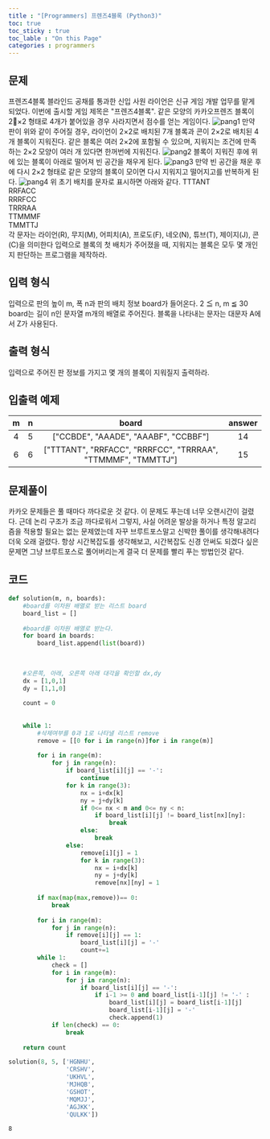 ```yaml
---
title : "[Programmers] 프렌즈4블록 (Python3)"
toc: true
toc_sticky : true
toc_lable : "On this Page"
categories : programmers
---
```

## 문제 
프렌즈4블록
블라인드 공채를 통과한 신입 사원 라이언은 신규 게임 개발 업무를 맡게 되었다. 이번에 출시할 게임 제목은 "프렌즈4블록".
같은 모양의 카카오프렌즈 블록이 2×2 형태로 4개가 붙어있을 경우 사라지면서 점수를 얻는 게임이다.
![pang1](assets/images/algorithm/programmers/프렌즈4블록/pang1)
만약 판이 위와 같이 주어질 경우, 라이언이 2×2로 배치된 7개 블록과 콘이 2×2로 배치된 4개 블록이 지워진다. 같은 블록은 여러 2×2에 포함될 수 있으며, 지워지는 조건에 만족하는 2×2 모양이 여러 개 있다면 한꺼번에 지워진다.
![pang2](assets/images/algorithm/programmers/프렌즈4블록/pang2)
블록이 지워진 후에 위에 있는 블록이 아래로 떨어져 빈 공간을 채우게 된다.
![pang3](assets/images/algorithm/programmers/프렌즈4블록/pang3)
만약 빈 공간을 채운 후에 다시 2×2 형태로 같은 모양의 블록이 모이면 다시 지워지고 떨어지고를 반복하게 된다.
![pang4](assets/images/algorithm/programmers/프렌즈4블록/pang4)
위 초기 배치를 문자로 표시하면 아래와 같다.
TTTANT   
RRFACC   
RRRFCC   
TRRRAA   
TTMMMF   
TMMTTJ   
각 문자는 라이언(R), 무지(M), 어피치(A), 프로도(F), 네오(N), 튜브(T), 제이지(J), 콘(C)을 의미한다
입력으로 블록의 첫 배치가 주어졌을 때, 지워지는 블록은 모두 몇 개인지 판단하는 프로그램을 제작하라.

## 입력 형식
입력으로 판의 높이 m, 폭 n과 판의 배치 정보 board가 들어온다.
2 ≦ n, m ≦ 30
board는 길이 n인 문자열 m개의 배열로 주어진다. 블록을 나타내는 문자는 대문자 A에서 Z가 사용된다.

## 출력 형식
입력으로 주어진 판 정보를 가지고 몇 개의 블록이 지워질지 출력하라.

## 입출력 예제
|m	|n	|board|	answer|
|:---:|:---:|:---:|:---:|
|4	|5	|["CCBDE", "AAADE", "AAABF", "CCBBF"]|	14|
|6	|6	|["TTTANT", "RRFACC", "RRRFCC", "TRRRAA", "TTMMMF", "TMMTTJ"]|	15|

## 문제풀이
카카오 문제들은 풀 때마다 까다로운 것 같다. 이 문제도 푸는데 너무 오랜시간이 걸렸다.
근데 논리 구조가 조금 까다로워서 그렇지, 사실 어려운 발상을 하거나 특정 알고리즘을 적용할 필요는 없는 문제였는데 자꾸 브루트포스말고 신박한 풀이를 생각해내려다 더욱 오래 걸렸다. 항상 시간복잡도를 생각해보고, 시간복잡도 신경 안써도 되겠다 싶은 문제면 그냥 브루트포스로 풀어버리는게 결국 더 문제를 빨리 푸는 방법인것 같다.
## 코드


```python
def solution(m, n, boards):
    #board를 이차원 배열로 받는 리스트 board
    board_list = []
    
    #board를 이차원 배열로 받는다.
    for board in boards:
        board_list.append(list(board))
    
    
    
    #오른쪽, 아래, 오른쪽 아래 대각을 확인할 dx,dy
    dx = [1,0,1]
    dy = [1,1,0]
    
    count = 0
    
    
    while 1:
        #삭제여부를 0과 1로 나타낼 리스트 remove
        remove = [[0 for i in range(n)]for i in range(m)]
        
        for i in range(m):
            for j in range(n):
                if board_list[i][j] == '-':
                    continue
                for k in range(3):
                    nx = i+dx[k]
                    ny = j+dy[k]
                    if 0<= nx < m and 0<= ny < n:
                        if board_list[i][j] != board_list[nx][ny]:
                            break
                    else:
                        break
                else:
                    remove[i][j] = 1
                    for k in range(3):
                        nx = i+dx[k]
                        ny = j+dy[k]
                        remove[nx][ny] = 1
                    
        if max(map(max,remove))== 0:
            break
            
        for i in range(m):
            for j in range(n):
                if remove[i][j] == 1:
                    board_list[i][j] = '-'
                    count+=1
        while 1:      
            check = []
            for i in range(m):
                for j in range(n):
                    if board_list[i][j] == '-':
                        if i-1 >= 0 and board_list[i-1][j] != '-' :
                            board_list[i][j] = board_list[i-1][j]
                            board_list[i-1][j] = '-'
                            check.append(1)
            if len(check) == 0:
                break
            
    return count
```


```python
solution(8, 5, ['HGNHU', 
                'CRSHV', 
                'UKHVL', 
                'MJHQB', 
                'GSHOT', 
                'MQMJJ', 
                'AGJKK', 
                'QULKK'])
```




    8


